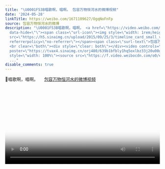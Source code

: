 ```yaml
---
title: "\U0001F53B唱歌啊，唱啊。 包容万物恒河水的微博视频"
date: '2024-05-28'
linkTitle: https://weibo.com/1671109627/OgqNoFnFp
source: 包容万物恒河水的微博
description: "\U0001F53B唱歌啊，唱啊。 <a href=\"https://video.weibo.com/show?fid=1034:5039162403782711\"
  data-hide=\"\"><span class=\"url-icon\"><img style=\"width: 1rem;height: 1rem\"
  src=\"https://h5.sinaimg.cn/upload/2015/09/25/3/timeline_card_small_video_default.png\"
  referrerpolicy=\"no-referrer\"></span><span class=\"surl-text\">包容万物恒河水的微博视频</span></a>
  <br clear=\"both\"><div style=\"clear: both\"></div><video controls=\"controls\"
  poster=\"https://tvax4.sinaimg.cn/orj480/639b1bfbly1hq5oxlbz33j20u00ga0tv.jpg\"
  style=\"width: 100%\"><source src=\"https://f.video.weibocdn.com/o0/epYbWWwSlx08fdxztEIE010412003Svk0E010.mp4?label
  ..."
disable_comments: true
---
```

🔻唱歌啊，唱啊。 <a href="https://video.weibo.com/show?fid=1034:5039162403782711" data-hide=""><span class="url-icon"><img style="width: 1rem;height: 1rem" src="https://h5.sinaimg.cn/upload/2015/09/25/3/timeline_card_small_video_default.png" referrerpolicy="no-referrer"></span><span class="surl-text">包容万物恒河水的微博视频</span></a> <br clear="both"><div style="clear: both"></div><video controls="controls" poster="https://tvax4.sinaimg.cn/orj480/639b1bfbly1hq5oxlbz33j20u00ga0tv.jpg" style="width: 100%"><source src="https://f.video.weibocdn.com/o0/epYbWWwSlx08fdxztEIE010412003Svk0E010.mp4?label ...
